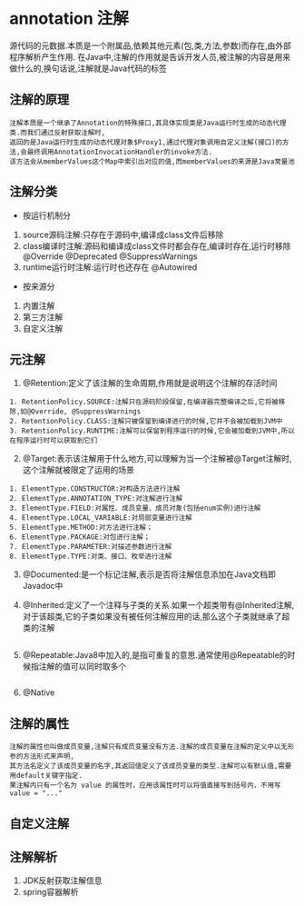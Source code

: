 # annotation 注解
源代码的元数据.本质是一个附属品,依赖其他元素(包,类,方法,参数)而存在,由外部程序解析产生作用.
在Java中,注解的作用就是告诉开发人员,被注解的内容是用来做什么的,换句话说,注解就是Java代码的标签

## 注解的原理
```
注解本质是一个继承了Annotation的特殊接口,其具体实现类是Java运行时生成的动态代理类.而我们通过反射获取注解时,
返回的是Java运行时生成的动态代理对象$Proxy1,通过代理对象调用自定义注解(接口)的方法,会最终调用AnnotationInvocationHandler的invoke方法.
该方法会从memberValues这个Map中索引出对应的值,而memberValues的来源是Java常量池
```

## 注解分类
* 按运行机制分
1. source源码注解:只存在于源码中,编译成class文件后移除
2. class编译时注解:源码和编译成class文件时都会存在,编译时存在,运行时移除@Override @Deprecated @SuppressWarnings
3. runtime运行时注解:运行时也还存在 @Autowired

* 按来源分
1. 内置注解
2. 第三方注解
3. 自定义注解


## 元注解
1. @Retention:定义了该注解的生命周期,作用就是说明这个注解的存活时间
```
1. RetentionPolicy.SOURCE:注解只在源码阶段保留,在编译器完整编译之后,它将被移除,如@Override, @SuppressWarnings
2. RetentionPolicy.CLASS:注解只被保留到编译进行的时候,它并不会被加载到JVM中
3. RetentionPolicy.RUNTIME:注解可以保留到程序运行的时候,它会被加载到JVM中,所以在程序运行时可以获取到它们
```

2. @Target:表示该注解用于什么地方,可以理解为当一个注解被@Target注解时,这个注解就被限定了运用的场景
```
1. ElementType.CONSTRUCTOR:对构造方法进行注解
2. ElementType.ANNOTATION_TYPE:对注解进行注解
3. ElementType.FIELD:对属性、成员变量、成员对象(包括enum实例)进行注解
4. ElementType.LOCAL_VARIABLE:对局部变量进行注解
5. ElementType.METHOD:对方法进行注解；
6. ElementType.PACKAGE:对包进行注解；
7. ElementType.PARAMETER:对描述参数进行注解
8. ElementType.TYPE:对类、接口、枚举进行注解
```

3. @Documented:是一个标记注解,表示是否将注解信息添加在Java文档即Javadoc中

4. @Inherited:定义了一个注释与子类的关系.如果一个超类带有@Inherited注解,对于该超类,它的子类如果没有被任何注解应用的话,那么这个子类就继承了超类的注解
```

```

5. @Repeatable:Java8中加入的,是指可重复的意思.通常使用@Repeatable的时候指注解的值可以同时取多个
```

```
6. @Native

## 注解的属性
```
注解的属性也叫做成员变量,注解只有成员变量没有方法.注解的成员变量在注解的定义中以无形参的方法形式来声明,
其方法名定义了该成员变量的名字,其返回值定义了该成员变量的类型.注解可以有默认值,需要用default关键字指定.
果注解内只有一个名为 value 的属性时，应用该属性时可以将值直接写到括号内，不用写 value = "..."
```


## 自定义注解




## 注解解析
1. JDK反射获取注解信息
2. spring容器解析
